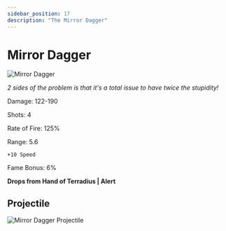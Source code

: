```yaml
---
sidebar_position: 17
description: "The Mirror Dagger"
---
```


# Mirror Dagger

![Mirror Dagger](https://vwiki.valorserver.com/api/item/picture/mirror%20dagger)

<i>2 sides of the problem is that it's a total issue to have twice the stupidity!</i>

Damage: 122-190

Shots: 4

Rate of Fire: 125%

Range: 5.6

    +10 Speed
    
Fame Bonus: 6%

**Drops from Hand of Terradius | Alert**

## Projectile

![Mirror Dagger Projectile](https://cdn.discordapp.com/attachments/953134990428868629/981725663268597810/mirrordagger.gif)
